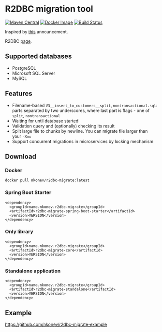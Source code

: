 # R2DBC migration tool
[![Maven Central](https://maven-badges.herokuapp.com/maven-central/name.nkonev.r2dbc-migrate/r2dbc-migrate-spring-boot-starter/badge.svg)](https://search.maven.org/search?q=g:name.nkonev.r2dbc-migrate%20AND%20a:r2dbc-migrate-spring-boot-starter)
[![Docker Image](https://images.microbadger.com/badges/version/nkonev/r2dbc-migrate.svg)](https://hub.docker.com/r/nkonev/r2dbc-migrate/tags)
[![Build Status](https://travis-ci.com/nkonev/r2dbc-migrate.svg?branch=master)](https://travis-ci.com/nkonev/r2dbc-migrate)

Inspired by [this](https://spring.io/blog/2020/03/12/spring-boot-2-3-0-m3-available-now) announcement.

R2DBC [page](https://r2dbc.io/).

## Supported databases
* PostgreSQL
* Microsoft SQL Server
* MySQL

## Features
* Filename-based `V3__insert_to_customers__split,nontransactional.sql`: parts separated by two underscores, where last part is flags - one of `split`, `nontransactional`
* Waiting for until database started
* Validation query and (optionally) checking its result
* Split large file to chunks by newline. You can migrate file larger than your `-Xmx`
* Support concurrent migrations in microservices by locking mechanism

## Download

### Docker
```
docker pull nkonev/r2dbc-migrate:latest
```

### Spring Boot Starter
```
<dependency>
  <groupId>name.nkonev.r2dbc-migrate</groupId>
  <artifactId>r2dbc-migrate-spring-boot-starter</artifactId>
  <version>VERSION</version>
</dependency>
```

### Only library
```
<dependency>
  <groupId>name.nkonev.r2dbc-migrate</groupId>
  <artifactId>r2dbc-migrate-core</artifactId>
  <version>VERSION</version>
</dependency>
```

### Standalone application
```
<dependency>
  <groupId>name.nkonev.r2dbc-migrate</groupId>
  <artifactId>r2dbc-migrate-standalone</artifactId>
  <version>VERSION</version>
</dependency>
```

## Example
https://github.com/nkonev/r2dbc-migrate-example

